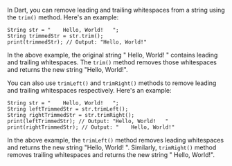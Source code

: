 In Dart, you can remove leading and trailing whitespaces from a string using the `trim()` method. Here's an example:

```
String str = "    Hello, World!   ";
String trimmedStr = str.trim();
print(trimmedStr); // Output: "Hello, World!"
```

In the above example, the original string "    Hello, World!   " contains leading and trailing whitespaces. The `trim()` method removes those whitespaces and returns the new string "Hello, World!".

You can also use `trimLeft()` and `trimRight()` methods to remove leading and trailing whitespaces respectively. Here's an example:

```
String str = "    Hello, World!   ";
String leftTrimmedStr = str.trimLeft();
String rightTrimmedStr = str.trimRight();
print(leftTrimmedStr); // Output: "Hello, World!   "
print(rightTrimmedStr); // Output: "    Hello, World!"
```

In the above example, the `trimLeft()` method removes leading whitespaces and returns the new string "Hello, World!   ". Similarly, `trimRight()` method removes trailing whitespaces and returns the new string "    Hello, World!".